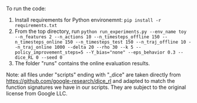 To run the code:

1. Install requirements for Python environemnt: `pip install -r requirements.txt`
2. From the top directory, run `python run_experiments.py --env_name toy --n_features 2 --n_actions 10 --n_timesteps_offline 150 --n_timesteps_online 150 --n_timesteps_test 150 --n_traj_offline 10 --n_traj_online 1000 --delta 20 --rho 30 --k 5 --policy_improvement_steps=5 --Y_bias="none" --eps_behavior 0.3 --dice_RL 0 --seed 0`
3. The folder "runs" contains the online evaluation results.

Note: all files under "scripts" ending with "_dice" are taken directly from https://github.com/google-research/dice_rl and adapted to match the function signatures we have in our scripts. They are subject to the original license from Google LLC.